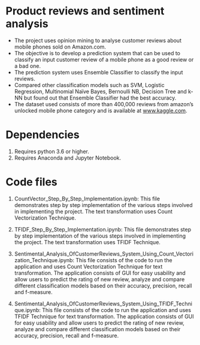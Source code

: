 # Product reviews and sentiment analysis

- The project uses opinion mining to analyse customer reviews about mobile phones sold on Amazon.com. 
- The objective is to develop a prediction system that can be used to classify an input customer review of a mobile phone as a good review or a bad one.
- The prediction system uses Ensemble Classifier to classify the input reviews. 
- Compared other classification models such as SVM, Logistic Regression, Multinomial Naïve Bayes, Bernoulli NB, Decision Tree and k-NN but found out that Ensemble Classifier had the best accuracy. 
- The dataset used consists of more than 400,000 reviews from amazon’s unlocked mobile phone category and is available at www.kaggle.com.

# Dependencies

1. Requires python 3.6 or higher.
2. Requires Anaconda and Jupyter Notebook.

# Code files

1. CountVector_Step_By_Step_Implementation.ipynb: This file demonstrates step by step implementation of the various steps involved in implementing the project. The text transformation uses Count Vectorization Technique.

2. TFIDF_Step_By_Step_Implementation.ipynb: This file demonstrates step by step implementation of the various steps involved in implementing the project. The text transformation uses TFIDF Technique.

3. Sentimental_Analysis_OfCustomerReviews_System_Using_Count_Vectorization_Technique.ipynb: This file consists of the code to run the application and uses Count Vectorization Technique for text transformation. The application consists of GUI for easy usability and allow users to predict the rating of new review, analyze and compare different classification models based on their accuracy, precision, recall and f-measure.

4. Sentimental_Analysis_OfCustomerReviews_System_Using_TFIDF_Technique.ipynb: This file consists of the code to run the application and uses TFIDF Technique for text transformation. The application consists of GUI for easy usability and allow users to predict the rating of new review, analyze and compare different classification models based on their accuracy, precision, recall and f-measure.
